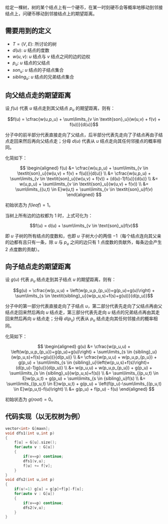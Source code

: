 给定一棵树，树的某个结点上有一个硬币，在某一时刻硬币会等概率地移动到邻接结点上，问硬币移动到邻接结点上的期望距离。

## 需要用到的定义

* $T=(V,E)$: 所讨论的树
* $d(u)$: $u$ 结点的度数
* $w(u,v)$: $u$ 结点与 $v$ 结点之间的边的边权
* $p_u$: $u$ 结点的父结点
* $\textit{son}_u$: $u$ 结点的子结点集合
* $\textit{sibling}_u$: $u$ 结点的兄弟结点集合

## 向父结点走的期望距离

设 $f(u)$ 代表 $u$ 结点走到其父结点 $p_u$ 的期望距离，则有：

$$f(u) = \cfrac{w(u,p_u) + \sum\limits_{v \in \textit{son}_u}(w(u,v) + f(v) + f(u))}{d(u)}$$

分子中的前半部分代表直接走向了父结点，后半部分代表先走向了子结点再由子结点走回来然后再向父结点走；分母 $d(u)$ 代表从 $u$ 结点走向其任何邻接点的概率相同。

化简如下：

$$
\begin{aligned}
    f(u) &= \cfrac{w(u,p_u) + \sum\limits_{v \in \textit{son}_u}(w(u,v) + f(v) + f(u))}{d(u)} \\
         &= \cfrac{w(u,p_u) + \sum\limits_{v \in \textit{son}_u}(w(u,v) + f(v)) + (d(u)-1)f(u)}{d(u)} \\
         &= w(u,p_u) + \sum\limits_{v \in \textit{son}_u}(w(u,v) + f(v)) \\
         &= \sum\limits_{(u,t) \in E}w(u,t) + \sum\limits_{v \in \textit{son}_u}f(v)
\end{aligned}
$$

初始状态为 $f(\textit{leaf}) = 1$。

当树上所有边的边权都为 $1$ 时，上式可化为：

$$f(u) = d(u) + \sum\limits_{v \in \text{son}_u}f(v)$$

即 $u$ 子树的所有结点的度数和，也即 $u$ 子树大小的两倍 $-1$（每个结点连向其父亲的边都有且只有一条，除 $u$ 与 $p_u$ 之间的边只有 $1$ 点度数的贡献外，每条边会产生 $2$ 点度数的贡献）。

## 向子结点走的期望距离

设 $g(u)$ 代表 $p_u$ 结点走到其子结点 $u$ 的期望距离，则有：

$$g(u) = \cfrac{w(p_u,u) + \left(w(p_u,p_{p_u})+g(p_u)+g(u)\right) + \sum\limits_{s \in \textit{sibling}_u}(w(p_u,s)+f(s)+g(u))}{d(p_u)}$$

分子中的第一部分代表直接走向了子结点 $u$，第二部分代表先走向了父结点再由父结点走回来然后再向 $u$ 结点走，第三部分代表先走向 $u$ 结点的兄弟结点再由其走回来然后再向 $u$ 结点走；分母 $d(p_u)$ 代表从 $p_u$ 结点走向其任何邻接点的概率相同。

化简如下：

$$
\begin{aligned}
    g(u) &= \cfrac{w(p_u,u) + \left(w(p_u,p_{p_u})+g(p_u)+g(u)\right) + \sum\limits_{s \in {sibling}_u}(w(p_u,s)+f(s)+g(u))}{d(p_u)} \\
         &= \cfrac{w(p_u,u) + w(p_u,p_{p_u}) + g(p_u) + \sum\limits_{s \in {sibling}_u}\left(w(p_u,s)+f(s)\right)+(d(p_u)-1)g(u)}{d(p_u)} \\
         &= w(p_u,u) + w(p_u,p_{p_u}) + g(p_u) + \sum\limits_{s \in {sibling}_u}(w(p_u,s)+f(s)) \\
         &= \sum\limits_{(p_u,t) \in E}w(p_u,t) + g(p_u) + \sum\limits_{s \in {sibling}_u}f(s) \\
         &= \sum\limits_{(p_u,t) \in E}w(p_u,t) + g(p_u) + \left(f(p_u)-\sum\limits_{(p_u,t) \in E}w(p_u,t)-f(u)\right) \\
         &= g(p_u) + f(p_u) - f(u)
\end{aligned}
$$

初始状态为 $g(root) = 0$。

## 代码实现（以无权树为例）

```cpp
vector<int> G[maxn];
void dfs1(int u,int p)
{
    f[u] = G[u].size();
    for(auto v : G[u])
    {
        if(v==p) continue;
        dfs1(v,u);
        f[u] += f[v];
    }
}
void dfs2(int u,int p)
{
    if(u!=1) g[u] = g[p]+f[p]-f[u];
    for(auto v : G[u])
    {
        if(v==p) continue;
        dfs2(v,u);
    }
}
```
